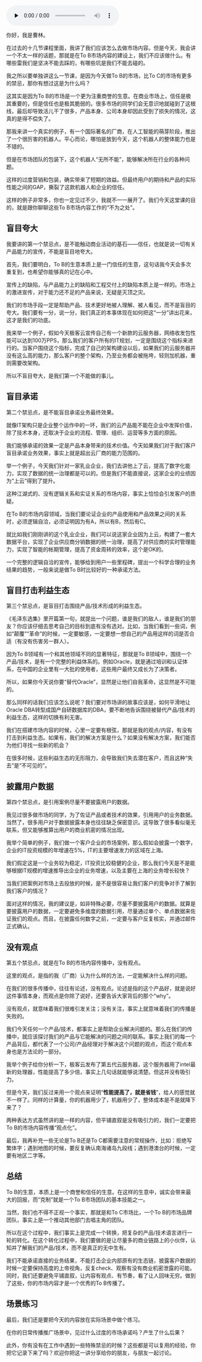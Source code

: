 <audio id="audio" title="17｜市场中的禁忌：To B营销中容易犯哪些错误？" controls="" preload="none"><source id="mp3" src="https://static001.geekbang.org/resource/audio/6a/5d/6aa63b65f2f53d7bc035df97830a2e5d.mp3"></audio>

你好，我是曹林。

在过去的十几节课程里面，我讲了我们应该怎么去做市场内容。但是今天，我会讲一个不太一样的话题，那就是在To B市场内容的建设上，我们不应该做什么。有哪些雷我们是坚决不能去踩的，有哪些坑是我们不能去碰的。

我之所以要单独讲这么一节课，是因为今天做To B的市场，比To C的市场有更多的禁忌，那你有想过这是为什么吗？

这其实是因为To B的市场是一个更为注重商誉的生意。在商业市场上，信任是极其重要的，但是信任也是极其脆弱的。很多市场的同学们会无意识地就碰到了这根线，最后却导致活儿干了很多，产品本身、公司本身却因此受到了损失的情况，这真的是得不偿失了。

那我来讲一个真实的例子，有一个国际著名的厂商，在人工智能的萌芽阶段，推出了一个很厉害的机器人。平心而论，哪怕是放到今天，这个机器人的整体能力也是不错的。

但是在市场团队的包装下，这个机器人“无所不能”，能够解决所在行业的各种问题。

这样的过度营销和包装，确实带来了短期的效益。但最终用户的期待和产品的实际性能之间的GAP，撕裂了这款机器人和企业的信任。

这样的例子非常多，你也一定见过不少，我就不一一展开了。我们今天这堂课的目的，就是跟你聊聊这些To B市场内容工作的“不为之处”。

## 盲目夸大

我要讲的第一个禁忌点，是不能触动商业活动的基石——信任，也就是说一切有关产品能力的宣传，不能是盲目地夸大。

首先，我们要明白，To B的生意本质上是一门信任的生意，这句话我今天会多次重复到，也希望你能够真的记在心中。

宣传上的缺陷，与产品能力上的缺陷和工程交付上的缺陷本质上是一样的。市场上的激进宣传，对于能力还不足的产品来说，无疑是灭顶之灾。

我们的市场手段一定是帮助产品、技术更好地被人理解、被人看见，而不是盲目的夸大。我们要有一分，说一分，我们真正的本事体现在如何把这“一分”讲出花来，这才是我们的功底。

我来举一个例子，假如今天极客云宣传自己有一个新款的云服务器，网络收发包性能可以达到100万PPS，那么我们的客户所有的IT规划，一定是围绕这个指标来进行的。当客户围绕这个指标，完成了自己的架构建设以后，如果我们的云服务器并没有这么高的能力，那么客户的整个架构，乃至业务都会被拖垮，轻则加机器，重则需要改架构。

所以不盲目夸大，是我们第一个不能做的事儿。

## 盲目承诺

第二个禁忌点，是不能盲目承诺业务最终效果。

就像IT架构只是企业整个运作中的一环，我们的云产品能不能在企业中发挥价值，除了技术本身，还取决于企业的流程、管理、组织、运营等多方面的原因。

我们能够承诺的效果一定是产品本身带来的技术价值。今天如果我们对于我们客户盲目承诺业务效果，事实上就是超出云厂商的能力范围的。

举一个例子，今天我们针对一家乳业企业，我们去讲他上了云，提高了数字化能力，实现了数据的统一治理都是可以的。但是我们不能直接说，这家企业的业绩因为“上云”得到了提升。

这种江湖式的、没有逻辑关系和实证关系的市场内容，事实上恰恰会引发客户的质疑。

在To B的市场内容领域，当我们要论证企业的产品使用和产品效果之间的关系时，必须逻辑自洽，必须证明因为有A，所以有B，然后有C。

就比如我们刚刚讲的这个乳业企业，我们可以说这家企业因为上云，构建了一套大数据平台，实现了企业供应商分销数据的统一治理，提高了对供应商的实时管理能力，实现了智能的帐期管理，提高了资金周转的效率，这个是OK的。

一个完整的逻辑自洽的宣传，能够给到用户一些里程碑，提出一个科学合理的业务结果的趋势，一般来说是做To B时比较好的一种承诺方法。

## 盲目打击利益生态

第三个禁忌点，是盲目打击围绕产品/技术形成的利益生态。

《毛泽东选集》里开篇第一句，就提出一个问题，谁是我们的敌人，谁是我们的朋友？你应该仔细去思考自己的目标到底有没有选对。比如，当我们看到一些词，例如“颠覆”“革命”的时候，一定要敏感，一定要想一想自己的产品用这样的词是否合适（有没有伤害另一群人）。

因为To B领域有一个和其他领域不同的显著特征，那就是To B领域中，围绕一个产品/技术，是有一个完整的利益体系的。例如Oracle，就是通过培训和认证体系，在中国的企业里有一大批的使用者，这些用户最终又成长为了决策者。

所以，如果你今天说你要“替代Oracle”，显然是让他们自我革命，这显然是不可能的。

那么同样的话我们应该怎么说呢？我们要对市场讲的故事应该是，如何平滑地让Oracle DBA转型成国产自研数据库的DBA，要不断地告诉围绕被替代产品/技术的利益生态，这样的切换有利无害。

我们在搭建市场内容的时候，心里一定要有根弦，那就是我的观点/内容，有没有打击到利益生态。如果有，我们的解决方案是什么？如果没有解决方案，我们能否为他们寻找一些新的机会？

在很多时候，这些利益生态的无形阻力，会导致我们失去潜在客户，而且这种“失去”是“不可见的”。

## 披露用户数据

第四个禁忌点，是引用案例尽量不要披露用户的数据。

我见过很多做市场的同学，为了佐证产品或者技术的效果，引用用户的业务数据。当然了，很多用户对于数据披露本身也往往缺乏保密意识。这导致了很多看似毫无联系，但又能够推算出用户的商业机密的情况出现。

我举个简单的例子，我们做一个客户企业的市场案例，那么假如会披露一个数字，企业的IT投资规模的年增速在5%，IT的主要增速发力的区域在上海。

我们假定这是一个业务较为稳定，IT投资比较稳健的企业，那么我们今天是不是能够根据IT规模的增速推导出企业的业务增速，以及主要在上海的业务增长较快？

当我们把案例对市场上去投放的时候，是不是很容易让我们客户的竞争对手了解到我们客户的情况？

面对这样的情况，我的建议是，如非特殊必要，尽量不要披露用户的数据。就算是要披露用户的数据，一定要避免多维度的数据引用，尽量通过单个、单点数据来佐证我们的观点。而且，在披露任何数字之前，一定要与客户反复核实，并通过邮件正式确认。

## 没有观点

第五个禁忌点，就是在To B的市场内容传播中，没有观点。

这里的观点，是指的我（厂商）认为什么样的方法，一定能解决什么样的问题。

在我们的很多传播中，往往有论述，没有观点。论述是指的这个产品好，就是说好这件事情本身，而观点是你除了说好，还要告诉大家背后的那个“why”。

没有观点，就意味着我们很难引发关注；没有关注，事实上就意味着我们的传播是失败的。

我们今天任何一个产品/技术，都事实上是帮助企业解决问题的。那么在我们的传播中，就应该探讨我们的产品与它能解决的问题之间的联系。事实上我们的每一个产品背后，都代表了一个公司/产品经理对于解决这个问题的观点，而这个观点本身也是方法论的一部分。

我举个例子给你分析一下，极客云发布了第五代云服务器，这个服务器用了intel最新的处理器，性能提高了多少倍，事实上几句话就能够说清楚。但这并没有吸引力。

但是今天，我们反过来用一个观点来证明“**性能提高了，就是省钱**”，给人的感觉就不一样了。同样的计算量，你的机器用少了，机器用少了，整体成本是不是就降下来了？

两种表达方式虽然讲的是一样的内容，但平铺直叙是没有吸引力的，我们一定要把To B的市场内容传播“观点化”。

最后，我再补充一些无论是To B还是To C都需要注意的常规操作，比如：拒绝写繁体字；遇到地图的时候，要反复确认南海诸岛九段线；遇到港澳台的时候，一定要有地区二字等。

## 总结

To B的生意，本质上是一个商誉和信任的生意。在这样的生意中，诚实会带来最大的回报，而“克制”就是一个To B市场团队的基本技能之一。

当然，我们也不得不正视一个事实，那就是和To C市场比，一个To B的市场品牌团队，事实上是一个推动其他部门去唱主角的团队。

所以在这个过程中，我们事实上是完成一个转换，把复杂的产品/技术语言进行一轮的转化。在这个转化过程中，我们要做的是让尽量多的商业链路上的小伙伴，认知并了解我们的产品/技术，而不是真正的无中生有。

我们不能承诺直接的业务结果，不能打击企业内部原有的生态链，披露客户数据的时候一定要保持高度的上帝视角，反复check、观察有没有商业机密泄露的可能。同时，我们还要避免平铺直叙，让内容有观点、有节奏，看了让人回味无穷。做到了这些，你的市场内容才是一个优秀的To B传播了。

## 场景练习

最后，我们还是要把今天的内容放在实际场景中做个练习。

在你的日常传播推广场景中，见过什么过度的市场承诺吗？产生了什么后果？

此外，你有没有在工作中遇到一些特殊禁忌的时候？这些都是可以复用的经验，你把它记录下来了吗？欢迎你把这一讲分享给你的朋友，与朋友一起讨论。

